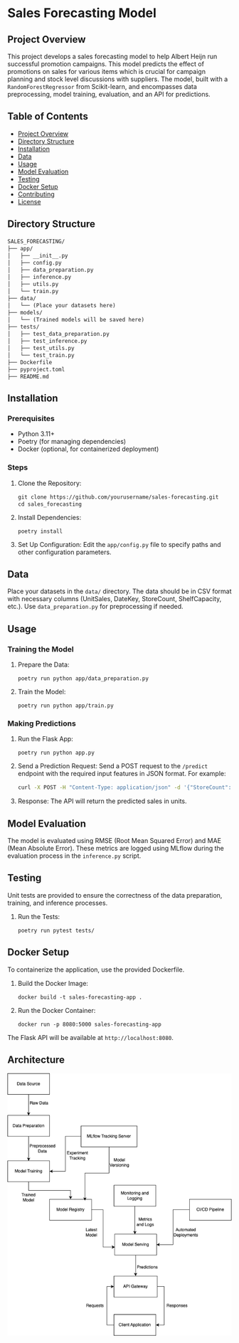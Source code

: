 # Sales Forecasting Model

## Project Overview

This project develops a sales forecasting model to help Albert Heijn run successful promotion campaigns. This model predicts the effect of promotions on sales for various items which is crucial for campaign planning and stock level discussions with suppliers.
The model, built with a `RandomForestRegressor` from Scikit-learn, and encompasses data preprocessing, model training, evaluation, and an API for predictions.

## Table of Contents

- [Project Overview](#project-overview)
- [Directory Structure](#directory-structure)
- [Installation](#installation)
- [Data](#data)
- [Usage](#usage)
- [Model Evaluation](#model-evaluation)
- [Testing](#testing)
- [Docker Setup](#docker-setup)
- [Contributing](#contributing)
- [License](#license)

## Directory Structure

```
SALES_FORECASTING/
├── app/
│   ├── __init__.py
│   ├── config.py
│   ├── data_preparation.py
│   ├── inference.py
│   ├── utils.py
│   └── train.py
├── data/
│   └── (Place your datasets here)
├── models/
│   └── (Trained models will be saved here)
├── tests/
│   ├── test_data_preparation.py
│   ├── test_inference.py
│   ├── test_utils.py
│   └── test_train.py
├── Dockerfile
├── pyproject.toml
├── README.md
```

## Installation

### Prerequisites

- Python 3.11+
- Poetry (for managing dependencies)
- Docker (optional, for containerized deployment)

### Steps

1. Clone the Repository:
   ```
   git clone https://github.com/yourusername/sales-forecasting.git
   cd sales_forecasting
   ```

2. Install Dependencies:
   ```
   poetry install
   ```

3. Set Up Configuration:
   Edit the `app/config.py` file to specify paths and other configuration parameters.

## Data

Place your datasets in the `data/` directory. The data should be in CSV format with necessary columns (UnitSales, DateKey, StoreCount, ShelfCapacity, etc.). Use `data_preparation.py` for preprocessing if needed.

## Usage

### Training the Model

1. Prepare the Data:
   ```
   poetry run python app/data_preparation.py
   ```

2. Train the Model:
   ```
   poetry run python app/train.py
   ```

### Making Predictions

1. Run the Flask App:
   ```
   poetry run python app.py
   ```

2. Send a Prediction Request:
   Send a POST request to the `/predict` endpoint with the required input features in JSON format. For example:

   ```bash
   curl -X POST -H "Content-Type: application/json" -d '{"StoreCount": 5, "ShelfCapacity": 100, "PromoShelfCapacity": 50, "IsPromo": 1, "ItemNumber": 12345, "CategoryCode": 678, "GroupCode": 9, "UnitSales": 10, "DateKey": "20230829"}' http://127.0.0.1:5000/predict
   ```

3. Response:
   The API will return the predicted sales in units.

## Model Evaluation

The model is evaluated using RMSE (Root Mean Squared Error) and MAE (Mean Absolute Error). These metrics are logged using MLflow during the evaluation process in the `inference.py` script.

## Testing

Unit tests are provided to ensure the correctness of the data preparation, training, and inference processes.

1. Run the Tests:
   ```
   poetry run pytest tests/
   ```

## Docker Setup

To containerize the application, use the provided Dockerfile.

1. Build the Docker Image:
   ```
   docker build -t sales-forecasting-app .
   ```

2. Run the Docker Container:
   ```
   docker run -p 8080:5000 sales-forecasting-app
   ```

The Flask API will be available at `http://localhost:8080`.

## Architecture

![alt text](architecture.png)

